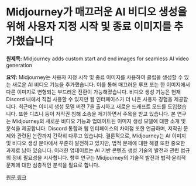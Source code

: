 # Midjourney가 매끄러운 AI 비디오 생성을 위해 사용자 지정 시작 및 종료 이미지를 추가했습니다

**원제목:** Midjourney adds custom start and end images for seamless AI video generation

**요약:** Midjourney는 사용자 지정 시작 및 종료 이미지를 사용하여 클립을 생성할 수 있는 새로운 AI 비디오 기능을 추가했습니다. 이를 통해 매끄러운 루프 또는 한 이미지에서 다른 이미지로 변형되는 부드러운 전환이 가능해졌습니다. 비디오 생성 기능은 현재 Discord 내에서 직접 사용할 수 있지만 웹 인터페이스가 더 나은 사용자 경험을 제공합니다. 최근에는 이미지 생성 모델 버전 7을 출시하고 새로운 드래프트 모드를 도입했습니다.  또한 디즈니 등이 저작권 침해 소송을 제기하면서 주목을 받고 있습니다.  본 연구는 Midjourney의 새로운 비디오 기능과 업데이트된 이미지 생성 모델에 대한 소개 및 분석을 제공합니다. Discord 통합과 웹 인터페이스의 차이점 또한 언급하며,  저작권 문제와 관련된 논란까지 간략히 다루고 있습니다.  결론적으로, Midjourney는 AI 이미지 및 비디오 생성 분야에서 꾸준히 발전하고 있지만,  법적 문제에 대한 해결 또한 중요한 과제로 남아 있습니다.  이러한 업데이트는 AI 기반 콘텐츠 생성 기술의 발전과 관련 법규의 정비 필요성을 시사합니다.  향후 연구는 Midjourney의 기술적 발전과 법적·윤리적 문제에 대한 심층적인 분석을 필요로 합니다.

[원문 링크](https://the-decoder.com/midjourney-adds-custom-start-and-end-images-for-seamless-ai-video-generation/)
